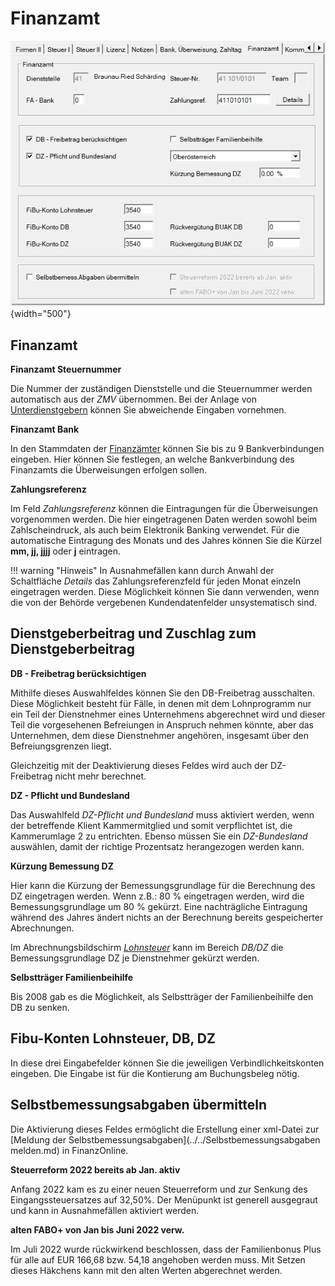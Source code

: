 # Finanzamt

![Image](<img/image24.png>){width="500"}

## Finanzamt

**Finanzamt Steuernummer**

Die Nummer der zuständigen Dienststelle und die Steuernummer werden automatisch aus der *ZMV* übernommen. Bei der Anlage von [Unterdienstgebern](../Unterdienstgeber.md) können Sie abweichende Eingaben vornehmen.

**Finanzamt Bank**

In den Stammdaten der [Finanzämter](../../Finanzämter,%20Gemeinden,%20ÖGK,%20BV-Kassen,%20Gerichte.md) können Sie bis zu 9 Bankverbindungen eingeben. Hier können Sie festlegen, an welche Bankverbindung des Finanzamts die Überweisungen erfolgen sollen.

**Zahlungsreferenz**

Im Feld *Zahlungsreferenz* können die Eintragungen für die Überweisungen vorgenommen werden. Die hier eingetragenen Daten werden sowohl beim Zahlscheindruck, als auch beim Elektronik Banking verwendet. 
Für die automatische Eintragung des Monats und des Jahres können Sie die Kürzel **mm, jj, jjjj** oder **j** eintragen.

!!! warning "Hinweis"
    In Ausnahmefällen kann durch Anwahl der Schaltfläche *Details* das Zahlungsreferenzfeld für jeden Monat einzeln eingetragen werden. Diese Möglichkeit können Sie dann verwenden, wenn die von der Behörde vergebenen Kundendatenfelder unsystematisch sind.

## Dienstgeberbeitrag und Zuschlag zum Dienstgeberbeitrag

**DB - Freibetrag berücksichtigen**

Mithilfe dieses Auswahlfeldes können Sie den DB-Freibetrag ausschalten. Diese Möglichkeit besteht für Fälle, in denen mit dem Lohnprogramm nur ein Teil der Dienstnehmer eines Unternehmens abgerechnet wird und dieser Teil die vorgesehenen Befreiungen in Anspruch nehmen könnte, aber
das Unternehmen, dem diese Dienstnehmer angehören, insgesamt über den Befreiungsgrenzen liegt.

Gleichzeitig mit der Deaktivierung dieses Feldes wird auch der DZ-Freibetrag nicht mehr berechnet.

**DZ - Pflicht und Bundesland**

Das Auswahlfeld *DZ-Pflicht und Bundesland* muss aktiviert werden, wenn der betreffende Klient Kammermitglied und somit verpflichtet ist, die Kammerumlage 2 zu entrichten. Ebenso müssen Sie ein *DZ-Bundesland* auswählen, damit der richtige Prozentsatz herangezogen werden kann.

**Kürzung Bemessung DZ**

Hier kann die Kürzung der Bemessungsgrundlage für die Berechnung des DZ eingetragen werden. Wenn z.B.: 80 % eingetragen werden, wird die Bemessungsgrundlage um 80 % gekürzt. Eine nachträgliche Eintragung während des Jahres ändert nichts an der Berechnung bereits gespeicherter Abrechnungen.

Im Abrechnungsbildschirm [*Lohnsteuer*](../../Abrechnungsbildschirme/Lohnsteuer.md) kann im Bereich *DB/DZ* die Bemessungsgrundlage DZ je Dienstnehmer gekürzt werden.

**Selbstträger Familienbeihilfe**

Bis 2008 gab es die Möglichkeit, als Selbstträger der Familienbeihilfe den DB zu senken.

## Fibu-Konten Lohnsteuer, DB, DZ

In diese drei Eingabefelder können Sie die jeweiligen Verbindlichkeitskonten eingeben. Die Eingabe ist für die Kontierung am Buchungsbeleg nötig.

## Selbstbemessungsabgaben übermitteln

Die Aktivierung dieses Feldes ermöglicht die Erstellung einer xml-Datei zur [Meldung der Selbstbemessungsabgaben](../../Selbstbemessungsabgaben melden.md) in FinanzOnline.

**Steuerreform 2022 bereits ab Jan. aktiv**

Anfang 2022 kam es zu einer neuen Steuerreform und zur Senkung des Eingangssteuersatzes auf 32,50%. Der Menüpunkt ist generell ausgegraut und kann in Ausnahmefällen aktiviert werden.

**alten FABO+ von Jan bis Juni 2022 verw.**

Im Juli 2022 wurde rückwirkend beschlossen, dass der Familienbonus Plus für alle auf EUR&nbsp;166,68 bzw. 54,18 angehoben werden muss. Mit Setzen dieses Häkchens kann mit den alten Werten abgerechnet werden.
